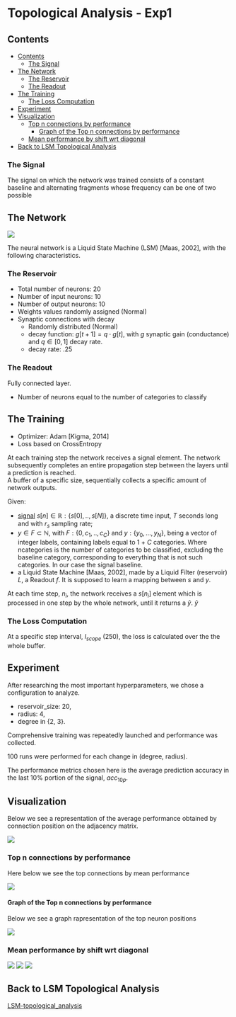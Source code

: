# Topological Analysis - Exp1

## Contents
- [Contents](#contents)
  - [The Signal](#the-signal)
- [The Network](#the-network)
  - [The Reservoir](#the-reservoir)
  - [The Readout](#the-readout)
- [The Training](#the-training)
  - [The Loss Computation](#the-loss-computation)
- [Experiment](#experiment)
- [Visualization](#visualization)
  - [Top n connections by performance](#top-n-connections-by-performance)
    - [Graph of the Top n connections by performance](#graph-of-the-top-n-connections-by-performance)
  - [Mean performance by shift wrt diagonal](#mean-performance-by-shift-wrt-diagonal)
- [Back to LSM Topological Analysis](#back-to-lsm-topological-analysis)

### The Signal
The signal on which the network was trained consists of a constant baseline and alternating fragments whose frequency can be one of two possible

## The Network

<img src='./imgs/network1.png'>

The neural network is a Liquid State Machine (LSM) \[Maas, 2002\], with the following characteristics.

### The Reservoir

* Total number of neurons: 20
* Number of input neurons: 10
* Number of output neurons: 10
* Weights values randomly assigned (Normal)
* Synaptic connections with decay
   * Randomly distributed (Normal)
   * decay function: $g[t+1] = q \cdot g[t]$, with $g$ synaptic gain (conductance) and $q \in [0, 1]$ decay rate.
   * decay rate: .25

### The Readout

Fully connected layer.
* Number of neurons equal to the number of categories to classify

## The Training

* Optimizer: Adam \[Kigma, 2014\]
* Loss based on CrossEntropy

At each training step the network receives a signal element.
The network subsequently completes an entire propagation step between the layers until a prediction is reached.  
A buffer of a specific size, sequentially collects a specific amount of network outputs.



Given:  
* [signal](#the-signal) $s[n] \in \mathbb{R} : \{s[0], .., s[N]\}$, a discrete time input, $T$ seconds long and with $r_s$ sampling rate;
* $y \in F \subset \mathbb{N}$, with $F: \{0, c_1, .., c_C\}$ and $y:\{y_0, ..., y_N\}$, being a vector of integer labels, containing labels equal to 1 + $C$ categories. Where ncategories is the number of categories to be classified, excluding the baseline category, corresponding to everything that is not such categories. In our case the signal baseline.
* a Liquid State Machine [Maas, 2002], made by a Liquid Filter (reservoir) $L$, a Readout $f$. It is supposed to learn a mapping between $s$ and $y$.


At each time step, $n_i$, the network receives a $s[n_i]$ element which is processed in one step by the whole network, until it returns a $\hat{y}$. $\hat{y}$ 

### The Loss Computation
At a specific step interval, $l_{scope}$ (250), the loss is calculated over the the whole buffer.


## Experiment
After researching the most important hyperparameters,
we chose a configuration to analyze.  
* reservoir_size: 20,
* radius: 4,
* degree in \{2, 3\}.

Comprehensive training was repeatedly launched and performance was collected.  

100 runs were performed for each change in (degree, radius).

The performance metrics chosen here is the average prediction accuracy in the last 10% portion of the signal, $acc_{10p}$.


## Visualization
Below we see a representation of the average performance obtained by connection position on the adjacency matrix.

<img src='./topological_analysis/perf_x_pos-mean.png'>
<!-- Each graph was obtained by multiplying the binary adjacency matrix of each run by $acc_{10p}$ and finally averaging for each cell.

<img src='./topological_analysis/avg_acc_per_pos-ressize_20-d_1-r_4.png' width=50%>
<img src='./topological_analysis/avg_acc_per_pos-ressize_20-d_2-r_4.png' width=50%>
<img src='./topological_analysis/avg_acc_per_pos-ressize_20-d_3-r_4.png' width=50%>
<img src='./topological_analysis/avg_acc_per_pos-ressize_20-d_4-r_4.png' width=50%>
<img src='./topological_analysis/avg_acc_per_pos-ressize_20-d_3-r_3.png' width=50%> -->


<!-- Here below we see reported the same values as in the graphs above, but filtered by $acc_{10p}$ > 0.25

<img src='./topological_analysis/avg_acc_per_pos-ressize_20-d_1-r_4-25pc.png' width=50%>
<img src='./topological_analysis/avg_acc_per_pos-ressize_20-d_2-r_4-25pc.png' width=50%>
<img src='./topological_analysis/avg_acc_per_pos-ressize_20-d_3-r_4-25pc.png' width=50%>
<img src='./topological_analysis/avg_acc_per_pos-ressize_20-d_4-r_4-25pc.png' width=50%>
<img src='./topological_analysis/avg_acc_per_pos-ressize_20-d_3-r_3-25pc.png' width=50%> -->

### Top n connections by performance

Here below we see the top connections by mean performance

<img src='./topological_analysis/top_perf_x_pos-mean.png'>

#### Graph of the Top n connections by performance

Below we see a graph rapresentation of the top neuron positions

<img src='./topological_analysis/top_perf_graph.png'>

### Mean performance by shift wrt diagonal

<img src='./topological_analysis/shift-perf_x_pos-mean.png'>

<img src='./topological_analysis/shift-top_perf_graph.png'>

<img src='./topological_analysis/shift-top_perf_x_pos-mean.png'>


## Back to LSM Topological Analysis

[LSM-topological_analysis](./../../../docs/LSM-topological_analysis.md)

